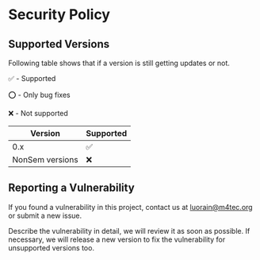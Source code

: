 # Security Policy

## Supported Versions

Following table shows that if a version is still getting updates or not.

:white_check_mark: - Supported

:o: - Only bug fixes

:x: - Not supported

| Version         | Supported          |
|-----------------|--------------------|
| 0.x             | :white_check_mark: |
| NonSem versions | :x:                |

## Reporting a Vulnerability

If you found a vulnerability in this project, contact us at [luorain@m4tec.org](mailto:luorain@m4tec.org) or submit a new issue.

Describe the vulnerability in detail, we will review it as soon as possible. If necessary, we will release a new version to fix the vulnerability for unsupported versions too.